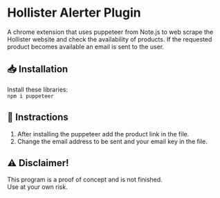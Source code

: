 # Hollister Alerter Plugin 
A chrome extension that uses puppeteer from Note.js to web scrape the Hollister website and check the availability of products. If the requested product becomes available an email is sent to the user.

## 📥 Installation
Install these libraries:
<br>`npm i puppeteer`


## 📃 Instractions
1. After installing the puppeteer add the product link in the file.
2. Change the email address to be sent and your email key in the file.

## ⚠️ Disclaimer!
This program is a proof of concept and is not finished.
<br>Use at your own risk. 

